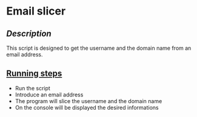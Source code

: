 # Email slicer

## <i>Description</i>

This script is designed to get the username and the domain name from an email address.

## <u>Running steps</u>

- Run the script
- Introduce an email address
- The program will slice the username and the domain name
- On the console will be displayed the desired informations